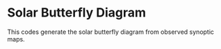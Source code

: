 # Solar Butterfly Diagram
This codes generate the solar butterfly diagram from observed synoptic maps.
